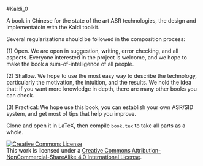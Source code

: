 
#Kaldi_0


A book in Chinese for  the state of the art ASR technologies, the design and implementatoin with the Kaldi toolkit.

Several regularizations should be followed in the composition process:

(1) Open. We are open in suggestion, writing, error checking, and all aspects. Everyone interested in the project is welcome, 
and we hope to make the book a sum-of-intelligence of all people.

(2) Shallow. We hope to use the most easy way to describe the technology, particularly the motivation, the intuition, and the 
results. We hold the idea that: if you want more knowledge in depth, there are many other books you can check.

(3) Practical: We hope use this book, you can establish your own ASR/SID system, and get most of tips that help you improve.



Clone and open it in LaTeX, then compile `book.tex` to take all parts as a whole.



<a rel="license" href="http://creativecommons.org/licenses/by-nc-sa/4.0/"><img alt="Creative Commons License" style="border-width:0" src="https://i.creativecommons.org/l/by-nc-sa/4.0/88x31.png" /></a><br />This work is licensed under a <a rel="license" href="http://creativecommons.org/licenses/by-nc-sa/4.0/">Creative Commons Attribution-NonCommercial-ShareAlike 4.0 International License</a>.
